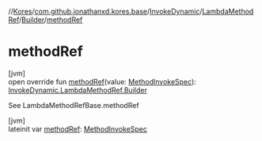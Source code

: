 //[Kores](../../../../../index.md)/[com.github.jonathanxd.kores.base](../../../index.md)/[InvokeDynamic](../../index.md)/[LambdaMethodRef](../index.md)/[Builder](index.md)/[methodRef](method-ref.md)

# methodRef

[jvm]\
open override fun [methodRef](method-ref.md)(value: [MethodInvokeSpec](../../../../com.github.jonathanxd.kores.common/-method-invoke-spec/index.md)): [InvokeDynamic.LambdaMethodRef.Builder](index.md)

See LambdaMethodRefBase.methodRef

[jvm]\
lateinit var [methodRef](method-ref.md): [MethodInvokeSpec](../../../../com.github.jonathanxd.kores.common/-method-invoke-spec/index.md)
